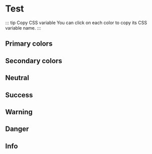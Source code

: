 # Test

::: tip Copy CSS variable
You can click on each color to copy its CSS variable name.
:::

## Primary colors

<ColorPalette base="--onyx-color-surface-brand-primary" text-base="--onyx-color-text-brand-primary" />

## Secondary colors

<ColorPalette base="--onyx-color-surface-brand-secondary" text-base="--onyx-color-text-brand-secondary" />

## Neutral

<ColorPalette base="--onyx-color-surface-brand-neutral" text-base="--onyx-color-text-brand-neutral" />

## Success

<ColorPalette base="--onyx-color-surface-success" text-base="--onyx-color-text-success" />

## Warning

<ColorPalette base="--onyx-color-surface-warning" text-base="--onyx-color-text-warning" />

## Danger

<ColorPalette base="--onyx-color-surface-danger" text-base="--onyx-color-text-danger" />

## Info

<ColorPalette base="--onyx-color-surface-info" text-base="--onyx-color-text-info" />
